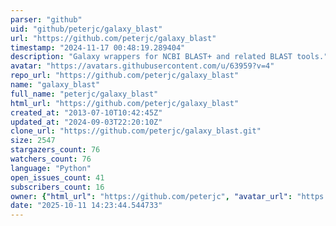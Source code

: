 ```yaml
---
parser: "github"
uid: "github/peterjc/galaxy_blast"
url: "https://github.com/peterjc/galaxy_blast"
timestamp: "2024-11-17 00:48:19.289404"
description: "Galaxy wrappers for NCBI BLAST+ and related BLAST tools."
avatar: "https://avatars.githubusercontent.com/u/63959?v=4"
repo_url: "https://github.com/peterjc/galaxy_blast"
name: "galaxy_blast"
full_name: "peterjc/galaxy_blast"
html_url: "https://github.com/peterjc/galaxy_blast"
created_at: "2013-07-10T10:42:45Z"
updated_at: "2024-09-03T22:20:10Z"
clone_url: "https://github.com/peterjc/galaxy_blast.git"
size: 2547
stargazers_count: 76
watchers_count: 76
language: "Python"
open_issues_count: 41
subscribers_count: 16
owner: {"html_url": "https://github.com/peterjc", "avatar_url": "https://avatars.githubusercontent.com/u/63959?v=4", "login": "peterjc", "type": "User"}
date: "2025-10-11 14:23:44.544733"
---
```

